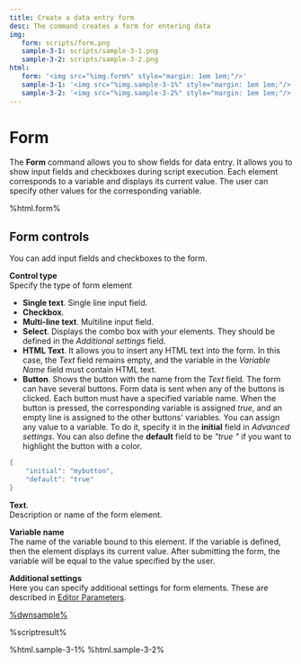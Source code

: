 ```yaml
---
title: Create a data entry form
desc: The command creates a form for entering data
img:
   form: scripts/form.png
   sample-3-1: scripts/sample-3-1.png
   sample-3-2: scripts/sample-3-2.png
html:
   form: '<img src="%img.form%" style="margin: 1em 1em;"/>'
   sample-3-1: '<img src="%img.sample-3-1%" style="margin: 1em 1em;"/>'
   sample-3-2: '<img src="%img.sample-3-2%" style="margin: 1em 1em;"/>'
---
```

# Form

The **Form** command allows you to show fields for data entry. It allows you to show input fields and checkboxes during script execution. Each element corresponds to a variable and displays its current value. The user can specify other values for the corresponding variable.

%html.form%

## Form controls

You can add input fields and checkboxes to the form.

**Control type**  
Specify the type of form element

* **Single text**. Single line input field.
* **Checkbox**.
* **Multi-line text**. Multiline input field.
* **Select**. Displays the combo box with your elements. They should be defined in the *Additional settings* field.
* **HTML Text**. It allows you to insert any HTML text into the form. In this case, the *Text* field remains empty, and the variable in the *Variable Name* field must contain HTML text.
* **Button**. Shows the button with the name from the *Text*  field. The form can have several buttons. Form data is sent when any of the buttons is clicked. Each button must have a specified variable name. When the button is pressed, the corresponding variable is assigned *true*, and an empty line is assigned to the other buttons' variables. You can assign any value to a variable. To do it, specify it in the **initial** field in *Advanced settings*. You can also define the **default** field to be *"true "* if you want to highlight the button with a color.

``` go
{
    "initial": "mybutton",
    "default": "true"
}
```

**Text**.  
Description or name of the form element.

**Variable name**  
The name of the variable bound to this element. If the variable is defined, then the element displays its current value. After submitting the form, the variable will be equal to the value specified by the user.

**Additional settings**  
Here you can specify additional settings for form elements. These are described in [Editor Parameters](/docs/editor-parameters.html).

[%dwnsample%](/samples/sample-3.yaml)

%scriptresult%

%html.sample-3-1%
%html.sample-3-2%
